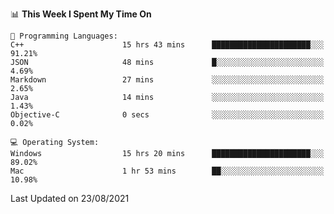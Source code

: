 
<!--START_SECTION:waka-->
📊 **This Week I Spent My Time On** 

```text
💬 Programming Languages: 
C++                      15 hrs 43 mins      ██████████████████████░░░   91.21% 
JSON                     48 mins             █░░░░░░░░░░░░░░░░░░░░░░░░   4.69% 
Markdown                 27 mins             ░░░░░░░░░░░░░░░░░░░░░░░░░   2.65% 
Java                     14 mins             ░░░░░░░░░░░░░░░░░░░░░░░░░   1.43% 
Objective-C              0 secs              ░░░░░░░░░░░░░░░░░░░░░░░░░   0.02%

💻 Operating System: 
Windows                  15 hrs 20 mins      ██████████████████████░░░   89.02% 
Mac                      1 hr 53 mins        ██░░░░░░░░░░░░░░░░░░░░░░░   10.98%

```


 Last Updated on 23/08/2021
<!--END_SECTION:waka-->
